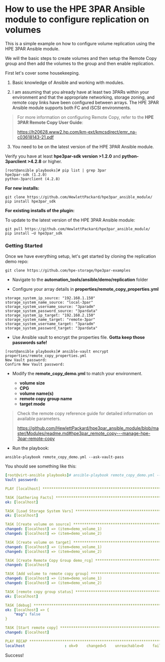 # How to use the HPE 3PAR Ansible module to configure replication on volumes

This is a simple example on how to configure volume replication using the HPE 3PAR Ansible module.

We will the basic steps to create volumes and then setup the Remote Copy group and then add the volumes to the group and then enable replication.

First let's cover some housekeeping.

1. Basic knowledge of Ansible and working with modules.

2. I am assuming that you already have at least two 3PARs within your environment and that the appropriate networking, storage zoning, and remote copy links have been configured between arrays. The HPE 3PAR Ansible module supports both FC and iSCSI environments.

>For more information on configuring Remote Copy, refer to the **HPE 3PAR Remote Copy User Guide**:
>
>https://h20628.www2.hp.com/km-ext/kmcsdirect/emr_na-c03618143-21.pdf

3. You need to be on the latest version of the HPE 3PAR Ansible module.

Verify you have at least **hpe3par-sdk version >1.2.0** and **python-3parclient >4.2.8** or higher.
```
[root@ansible playbooks]# pip list | grep 3par
hpe3par-sdk (1.2.0)
python-3parclient (4.2.8)
```

**For new installs:**
```
git clone https://github.com/HewlettPackard/hpe3par_ansible_module/
pip install hpe3par_sdk
```

**For existing installs of the plugin:**

To update to the latest version of the HPE 3PAR Ansible module:
```
git pull https://github.com/HewlettPackard/hpe3par_ansible_module/
pip install –U hpe3par_sdk
```

### Getting Started

Once we have everything setup, let's get started by cloning the replication demo repo:

```
git clone https://github.com/hpe-storage/hpe3par-examples
```


  * Navigate to the **automation_tools/ansible/demo/replication** folder

  * Configure your array details in **properties/remote_copy_properties.yml**

```
storage_system_ip_source: "192.168.1.150"
storage_system_name_source: "local-3par"
storage_system_username_source: "3paradm"
storage_system_password_source: "3pardata"
storage_system_ip_target: "192.168.2.150"
storage_system_name_target: "remote-3par"
storage_system_username_target: "3paradm"
storage_system_password_target: "3pardata"
```

  * Use Ansible vault to encrypt the properties file. **Gotta keep those passwords safe!**

```
[root@ansible playbooks]# ansible-vault encrypt properties/remote_copy_properties.yml
New Vault password:
Confirm New Vault password:

```


  * Modify the **remote_copy_demo.yml** to match your environment.

    * **volume size**
    * **CPG**
    * **volume name(s)**
    * **remote copy group name**
    * **target mode**

>Check the remote copy reference guide for detailed information on available parameters.
>
>https://github.com/HewlettPackard/hpe3par_ansible_module/blob/master/Modules/readme.md#hpe3par_remote_copy---manage-hpe-3par-remote-copy

  * Run the playbook:

```
ansible-playbook remote_copy_demo.yml --ask-vault-pass
```

You should see something like this:

```yaml
[root@virt-ansible playbooks]# ansible-playbook remote_copy_demo.yml --ask-vault-pass
Vault password:

PLAY [localhost] ********************************************************************************

TASK [Gathering Facts] **************************************************************************
ok: [localhost]

TASK [Load Storage System Vars] *****************************************************************
ok: [localhost]

TASK [Create volume on source] ******************************************************************
changed: [localhost] => (item=demo_volume_1)
changed: [localhost] => (item=demo_volume_2)

TASK [Create volume on target] ******************************************************************
changed: [localhost] => (item=demo_volume_1)
changed: [localhost] => (item=demo_volume_2)

TASK [Create Remote Copy Group demo_rcg] ********************************************************
changed: [localhost]

TASK [Add volume to remote copy group] **********************************************************
changed: [localhost] => (item=demo_volume_1)
changed: [localhost] => (item=demo_volume_2)

TASK [remote copy group status] *****************************************************************
ok: [localhost]

TASK [debug] ************************************************************************************
ok: [localhost] => {
    "msg": false
}

TASK [Start remote copy] ************************************************************************
changed: [localhost]

PLAY RECAP **************************************************************************************
localhost                  : ok=9    changed=5    unreachable=0    failed=0
```  

Success!
